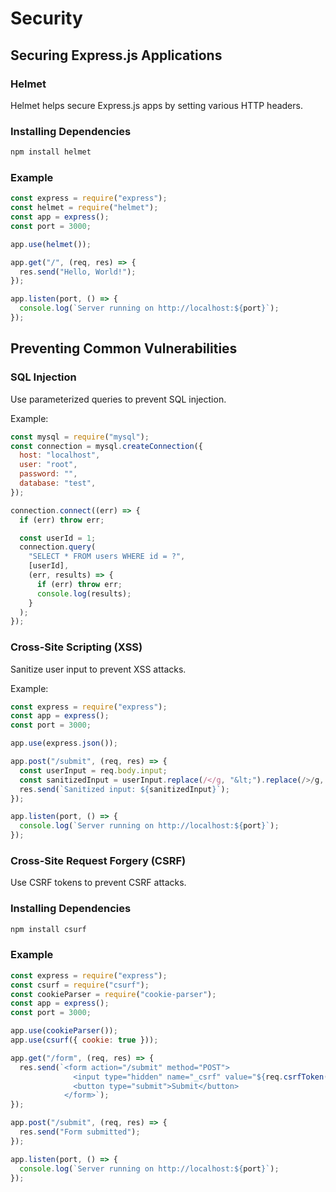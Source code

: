# Security

## Securing Express.js Applications

### Helmet

Helmet helps secure Express.js apps by setting various HTTP headers.

### Installing Dependencies

```bash
npm install helmet
```

### Example

```javascript
const express = require("express");
const helmet = require("helmet");
const app = express();
const port = 3000;

app.use(helmet());

app.get("/", (req, res) => {
  res.send("Hello, World!");
});

app.listen(port, () => {
  console.log(`Server running on http://localhost:${port}`);
});
```

## Preventing Common Vulnerabilities

### SQL Injection

Use parameterized queries to prevent SQL injection.

Example:

```javascript
const mysql = require("mysql");
const connection = mysql.createConnection({
  host: "localhost",
  user: "root",
  password: "",
  database: "test",
});

connection.connect((err) => {
  if (err) throw err;

  const userId = 1;
  connection.query(
    "SELECT * FROM users WHERE id = ?",
    [userId],
    (err, results) => {
      if (err) throw err;
      console.log(results);
    }
  );
});
```

### Cross-Site Scripting (XSS)

Sanitize user input to prevent XSS attacks.

Example:

```javascript
const express = require("express");
const app = express();
const port = 3000;

app.use(express.json());

app.post("/submit", (req, res) => {
  const userInput = req.body.input;
  const sanitizedInput = userInput.replace(/</g, "&lt;").replace(/>/g, "&gt;");
  res.send(`Sanitized input: ${sanitizedInput}`);
});

app.listen(port, () => {
  console.log(`Server running on http://localhost:${port}`);
});
```

### Cross-Site Request Forgery (CSRF)

Use CSRF tokens to prevent CSRF attacks.

### Installing Dependencies

```bash
npm install csurf
```

### Example

```javascript
const express = require("express");
const csurf = require("csurf");
const cookieParser = require("cookie-parser");
const app = express();
const port = 3000;

app.use(cookieParser());
app.use(csurf({ cookie: true }));

app.get("/form", (req, res) => {
  res.send(`<form action="/submit" method="POST">
              <input type="hidden" name="_csrf" value="${req.csrfToken()}">
              <button type="submit">Submit</button>
            </form>`);
});

app.post("/submit", (req, res) => {
  res.send("Form submitted");
});

app.listen(port, () => {
  console.log(`Server running on http://localhost:${port}`);
});
```
